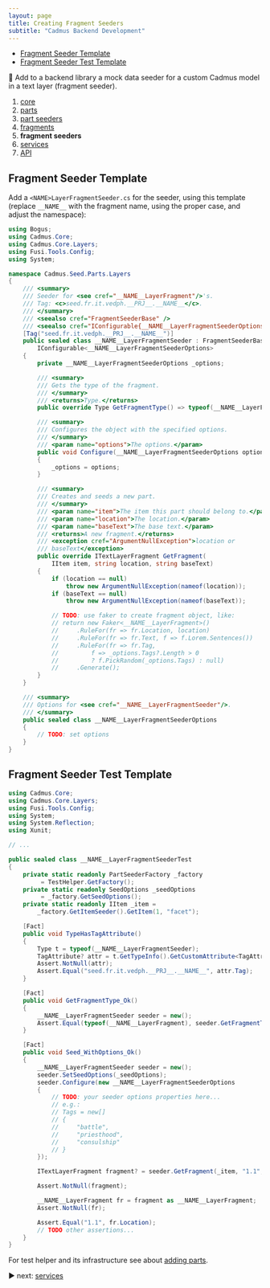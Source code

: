 ```yaml
---
layout: page
title: Creating Fragment Seeders
subtitle: "Cadmus Backend Development"
---
```


- [Fragment Seeder Template](#fragment-seeder-template)
- [Fragment Seeder Test Template](#fragment-seeder-test-template)

📌 Add to a backend library a mock data seeder for a custom Cadmus model in a text layer (fragment seeder).

1. [core](core.md)
2. [parts](parts.md)
3. [part seeders](part-seeders.md)
4. [fragments](fragments.md)
5. **fragment seeders**
6. [services](services.md)
7. [API](api.md)

## Fragment Seeder Template

Add a `<NAME>LayerFragmentSeeder.cs` for the seeder, using this template (replace `__NAME__` with the fragment name, using the proper case, and adjust the namespace):

```cs
using Bogus;
using Cadmus.Core;
using Cadmus.Core.Layers;
using Fusi.Tools.Config;
using System;

namespace Cadmus.Seed.Parts.Layers
{
    /// <summary>
    /// Seeder for <see cref="__NAME__LayerFragment"/>'s.
    /// Tag: <c>seed.fr.it.vedph.__PRJ__.__NAME__</c>.
    /// </summary>
    /// <seealso cref="FragmentSeederBase" />
    /// <seealso cref="IConfigurable{__NAME__LayerFragmentSeederOptions}" />
    [Tag("seed.fr.it.vedph.__PRJ__.__NAME__")]
    public sealed class __NAME__LayerFragmentSeeder : FragmentSeederBase,
        IConfigurable<__NAME__LayerFragmentSeederOptions>
    {
        private __NAME__LayerFragmentSeederOptions _options;

        /// <summary>
        /// Gets the type of the fragment.
        /// </summary>
        /// <returns>Type.</returns>
        public override Type GetFragmentType() => typeof(__NAME__LayerFragment);

        /// <summary>
        /// Configures the object with the specified options.
        /// </summary>
        /// <param name="options">The options.</param>
        public void Configure(__NAME__LayerFragmentSeederOptions options)
        {
            _options = options;
        }

        /// <summary>
        /// Creates and seeds a new part.
        /// </summary>
        /// <param name="item">The item this part should belong to.</param>
        /// <param name="location">The location.</param>
        /// <param name="baseText">The base text.</param>
        /// <returns>A new fragment.</returns>
        /// <exception cref="ArgumentNullException">location or
        /// baseText</exception>
        public override ITextLayerFragment GetFragment(
            IItem item, string location, string baseText)
        {
            if (location == null)
                throw new ArgumentNullException(nameof(location));
            if (baseText == null)
                throw new ArgumentNullException(nameof(baseText));

            // TODO: use faker to create fragment object, like:
            // return new Faker<__NAME__LayerFragment>()
            //     .RuleFor(fr => fr.Location, location)
            //     .RuleFor(fr => fr.Text, f => f.Lorem.Sentences())
            //     .RuleFor(fr => fr.Tag,
            //         f => _options.Tags?.Length > 0
            //         ? f.PickRandom(_options.Tags) : null)
            //     .Generate();
        }
    }

    /// <summary>
    /// Options for <see cref="__NAME__LayerFragmentSeeder"/>.
    /// </summary>
    public sealed class __NAME__LayerFragmentSeederOptions
    {
        // TODO: set options
    }
}
```

## Fragment Seeder Test Template

```cs
using Cadmus.Core;
using Cadmus.Core.Layers;
using Fusi.Tools.Config;
using System;
using System.Reflection;
using Xunit;

// ...

public sealed class __NAME__LayerFragmentSeederTest
{
    private static readonly PartSeederFactory _factory
         = TestHelper.GetFactory();
    private static readonly SeedOptions _seedOptions
         = _factory.GetSeedOptions();
    private static readonly IItem _item =
        _factory.GetItemSeeder().GetItem(1, "facet");

    [Fact]
    public void TypeHasTagAttribute()
    {
        Type t = typeof(__NAME__LayerFragmentSeeder);
        TagAttribute? attr = t.GetTypeInfo().GetCustomAttribute<TagAttribute>();
        Assert.NotNull(attr);
        Assert.Equal("seed.fr.it.vedph.__PRJ__.__NAME__", attr.Tag);
    }

    [Fact]
    public void GetFragmentType_Ok()
    {
        __NAME__LayerFragmentSeeder seeder = new();
        Assert.Equal(typeof(__NAME__LayerFragment), seeder.GetFragmentType());
    }

    [Fact]
    public void Seed_WithOptions_Ok()
    {
        __NAME__LayerFragmentSeeder seeder = new();
        seeder.SetSeedOptions(_seedOptions);
        seeder.Configure(new __NAME__LayerFragmentSeederOptions
        {
            // TODO: your seeder options properties here...
            // e.g.:
            // Tags = new[]
            // {
            //     "battle",
            //     "priesthood",
            //     "consulship"
            // }
        });

        ITextLayerFragment fragment? = seeder.GetFragment(_item, "1.1", "alpha");

        Assert.NotNull(fragment);

        __NAME__LayerFragment fr = fragment as __NAME__LayerFragment;
        Assert.NotNull(fr);

        Assert.Equal("1.1", fr.Location);
        // TODO other assertions...
    }
}
```

For test helper and its infrastructure see about [adding parts](parts.md#test-helper).

▶️ next: [services](services.md)
